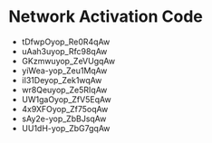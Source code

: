 # Network Activation Code
* tDfwpOyop_Re0R4qAw
* uAah3uyop_Rfc98qAw
* GKzmwuyop_ZeVUgqAw
* yiWea-yop_Zeu1MqAw
* iI31Deyop_Zek1wqAw
* wr8Qeuyop_Ze5RIqAw
* UW1gaOyop_ZfV5EqAw
* 4x9XFOyop_Zf75oqAw
* sAy2e-yop_ZbBJsqAw
* UU1dH-yop_ZbG7gqAw